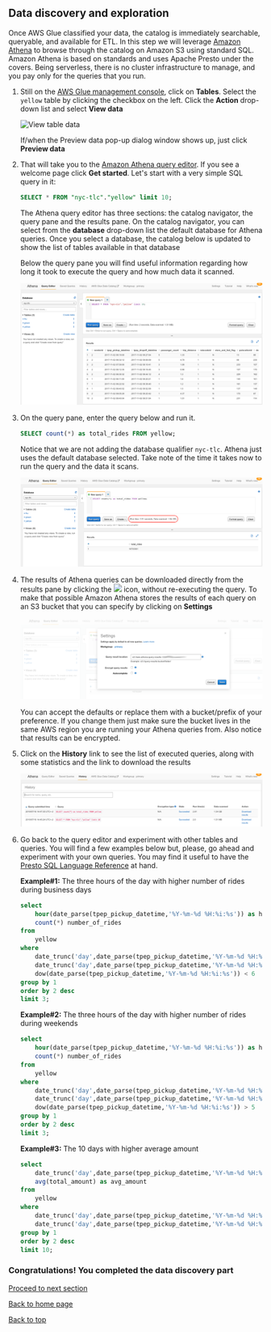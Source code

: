 ## Data discovery and exploration

Once AWS Glue classified your data, the catalog is immediately searchable, queryable, and available for ETL. 
In this step we will leverage [Amazon Athena](https://aws.amazon.com/athena/) to browse through the catalog on Amazon S3 using standard SQL. Amazon Athena is based on standards and uses Apache Presto under the covers. Being serverless, there is no cluster infrastructure to manage, and you pay only for the queries that you run.

1. Still on the [AWS Glue management console](https://console.aws.amazon.com/glue/home), click on **Tables**. Select the `yellow` table by clicking the checkbox on the left. Click the **Action** drop-down list and select **View data**

	![View table data](images/06-glue-view-data.png)
	
	If/when the Preview data pop-up dialog window shows up, just click **Preview data**

2. That will take you to the [Amazon Athena query editor](https://console.aws.amazon.com/athena/home). If you see a welcome page click **Get started**. Let's start with a very simple SQL query in it: 

	```sql
	SELECT * FROM "nyc-tlc"."yellow" limit 10;
	```
	The Athena query editor has three sections: the catalog navigator, the query pane and the results pane.
	On the catalog navigator, you can select from the **database** drop-down list the default database for Athena queries. Once you select a database, the catalog below is updated to show the list of tables available in that database
	
	Below the query pane you will find useful information regarding how long it took to execute the query and how much data it scanned.

	![Athena query editor](images/07-athena-view-data.png)

3. On the query pane, enter the query below and run it.

	```sql
	SELECT count(*) as total_rides FROM yellow;
	```

	Notice that we are not adding the database qualifier `nyc-tlc`. Athena just uses the default database selected.
	Take note of the time it takes now to run the query and the data it scans. 

	![Athena select count CSV](images/08-athena-select-count-csv.png)

4. The results of Athena queries can be downloaded directly from the results pane by clicking the <img src=images/09-athena-download-icon.png width=10px> icon, without re-executing the query. To make that possible Amazon Athena stores the results of each query on an S3 bucket that you can specify by clicking on **Settings**

	![Athena settings](images/10-athena-settings.png)
	
	You can accept the defaults or replace them with a bucket/prefix of your preference. If you change them just make sure the bucket lives in the same AWS region you are running your Athena queries from. Also notice that results can be encrypted.
	
1. Click on the **History** link to see the list of executed queries, along with some statistics and the link to download the results
 
	![Athena query editor](images/11-athena-history.png)
	
1. Go back to the query editor and experiment with other tables and queries. You will find a few examples below but, please, go ahead and experiment with your own queries. You may find it useful to have the [Presto SQL Language Reference](https://prestodb.io/docs/current/) at hand.

	**Example#1:** The three hours of the day with higher number of rides during business days
	
	```sql
	select 
		hour(date_parse(tpep_pickup_datetime,'%Y-%m-%d %H:%i:%s')) as hour_of_day,
		count(*) number_of_rides
	from 
		yellow
	where 
		date_trunc('day',date_parse(tpep_pickup_datetime,'%Y-%m-%d %H:%i:%s')) < date('2018-01-01') and
		date_trunc('day',date_parse(tpep_pickup_datetime,'%Y-%m-%d %H:%i:%s')) > date('2017-10-30') and
		dow(date_parse(tpep_pickup_datetime,'%Y-%m-%d %H:%i:%s')) < 6
	group by 1
	order by 2 desc
	limit 3;
	```
	
	**Example#2:** The three hours of the day with higher number of rides during weekends
	
	```sql
	select 
		hour(date_parse(tpep_pickup_datetime,'%Y-%m-%d %H:%i:%s')) as hour_of_day,
		count(*) number_of_rides
	from 
		yellow
	where 
		date_trunc('day',date_parse(tpep_pickup_datetime,'%Y-%m-%d %H:%i:%s')) < date('2018-01-01') and
		date_trunc('day',date_parse(tpep_pickup_datetime,'%Y-%m-%d %H:%i:%s')) > date('2017-10-30') and
		dow(date_parse(tpep_pickup_datetime,'%Y-%m-%d %H:%i:%s')) > 5
	group by 1
	order by 2 desc
	limit 3;
	```

	**Example#3:** The 10 days with higher average amount

	```sql
	select 
		date_trunc('day',date_parse(tpep_pickup_datetime,'%Y-%m-%d %H:%i:%s')) as date,
		avg(total_amount) as avg_amount
	from 
		yellow
	where 
		date_trunc('day',date_parse(tpep_pickup_datetime,'%Y-%m-%d %H:%i:%s')) < date('2018-01-01') and
		date_trunc('day',date_parse(tpep_pickup_datetime,'%Y-%m-%d %H:%i:%s')) > date('2017-10-30')
	group by 1
	order by 2 desc
	limit 10;
	```


### Congratulations! You completed the data discovery part


[Proceed to next section](04-etl.md)

[Back to home page](README.md)

[Back to top](#data-discovery-and-exploration)

